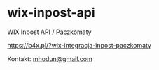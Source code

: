 # wix-inpost-api
WIX Inpost API / Paczkomaty

https://b4x.pl/?wix-integracja-inpost-paczkomaty

Kontakt:
mhodun@gmail.com

